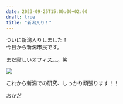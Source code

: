```yaml
---
date: 2023-09-25T15:00:00+02:00
draft: true
title: "新潟入り！"
---
```


ついに新潟入りしました！  
今日から新潟市民です。  

まだ寂しいオフィス。。。笑

![](/img/my_post_folder/20230925_Office.jpg)

これから新潟での研究、しっかり頑張ります！！

おかだ
